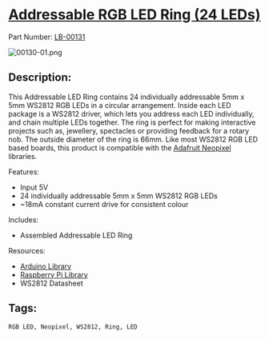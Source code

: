 # [Addressable RGB LED Ring (24 LEDs)](https://littlebirdelectronics.com.au/products/addressable-rgb-led-ring-24-leds)
Part Number: [LB-00131](https://littlebirdelectronics.com.au/products/addressable-rgb-led-ring-24-leds)

<img src="/littlebirdelectronics/LB-00130/blob/master/images/00130-01.png?raw=true" alt="00130-01.png">

## Description:

This Addressable LED Ring contains 24 individually addressable 5mm x 5mm WS2812 RGB LEDs in a circular arrangement.
Inside each LED package is a WS2812 driver, which lets you address each LED individually, and chain multiple LEDs together.
The ring is perfect for making interactive projects such as, jewellery, spectacles or providing feedback for a rotary nob.
The outside diameter of the ring is 66mm. Like most WS2812 RGB LED based boards, this product is compatible with the [Adafruit Neopixel](https://littlebirdelectronics.com.au/collections/neopixels) libraries. 


Features: 

- Input 5V
- 24 individually addressable 5mm x 5mm WS2812 RGB LEDs
- ~18mA constant current drive for consistent colour

Includes: 

- Assembled Addressable LED Ring

Resources:

 - [Arduino Library](https://github.com/adafruit/Adafruit_NeoPixel)
 - [Raspberry Pi Library](https://github.com/jgarff/rpi_ws281x)
 - WS2812 Datasheet


## Tags:

``RGB LED, Neopixel, WS2812, Ring, LED``
